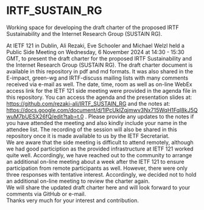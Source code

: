 # IRTF_SUSTAIN_RG
Working space for developing the draft charter of the proposed IRTF Sustainability and the Internet Research Group (SUSTAIN RG).

At IETF 121 in Dublin, Ali Rezaki, Eve Schooler and Michael Welzl held a Public Side Meeting on Wednesday, 6 November 2024 at 14:30 - 15:30  GMT, to present the draft charter for the proposed IRTF Sustainability and the Internet Research Group (SUSTAIN RG). The draft charter document is available in this repository in pdf and md formats. It was also shared in the E-impact, green-wg and IRTF-discuss mailing lists with many comments received via e-mail as well. 
The date, time, room as well as on-line WebEx access link for the IETF 121 side meeting were provided in the agenda file in this repository. You can access the agenda and the presentation slides at:  
https://github.com/rezaki-ali/IRTF_SUSTAIN_RG and the notes at: https://docs.google.com/document/d/1lPcUkIZqjmwv3Nx715WqH1FqI8kJ5QwuM7bUESX26fQ/edit?tab=t.0 . Please provide any updates to the notes if you have attended the meeting and also kindly include your name in the attendee list. The recording of the session will also be shared in this repository once it is made available to us by the IETF Secretariat.  
We are aware that the side meeting is difficult to attend remotely, although we had good particiption as the provided infrastructure at IETF 121 worked quite well. Accordingly, we have reached out to the community to arrange an additional on-line meeting about a week after the IETF 121 to ensure participation from remote participants as well. However, there were only three responses with tentative interest. Accordingly, we decided not to hold an additional on-line meeting to review the charter again.  
We will share the updated draft charter here and will look forward to your comments via GitHub or e-mail.  
Thanks very much for your interest and contribution.  

